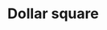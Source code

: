---
title: Dollar square
tags: ["dollar", "square", "currency", "finance", "money", "four sides", "geometric"]
icon: dollar-square
svg: '<svg xmlns="http://www.w3.org/2000/svg" width="24" height="24" fill="none" viewBox="0 0 24 24" stroke-width="1.5" stroke-linecap="round" stroke-linejoin="round" stroke="currentColor"><path d="M15.333 7.722H12m0 0h-1.667C9.045 7.722 8 8.68 8 9.862 8 11.041 9.045 12 10.333 12H12m0-4.278V6.5m0 1.222V12m0 0h1.667c1.288 0 2.333.958 2.333 2.139s-1.045 2.139-2.333 2.139H12M12 12v4.278m0 0H8m4 0V17.5"/><path d="M3 9.4c0-2.24 0-3.36.436-4.216a4 4 0 0 1 1.748-1.748C6.04 3 7.16 3 9.4 3h5.2c2.24 0 3.36 0 4.216.436a4 4 0 0 1 1.748 1.748C21 6.04 21 7.16 21 9.4v5.2c0 2.24 0 3.36-.436 4.216a4 4 0 0 1-1.748 1.748C17.96 21 16.84 21 14.6 21H9.4c-2.24 0-3.36 0-4.216-.436a4 4 0 0 1-1.748-1.748C3 17.96 3 16.84 3 14.6z"/></svg>'
---